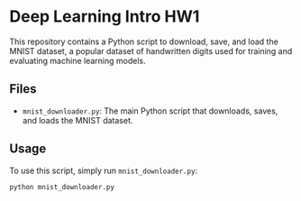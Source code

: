 # Deep Learning Intro HW1

This repository contains a Python script to download, save, and load the MNIST dataset, a popular dataset of handwritten digits used for training and evaluating machine learning models.

## Files

- `mnist_downloader.py`: The main Python script that downloads, saves, and loads the MNIST dataset.

## Usage

To use this script, simply run `mnist_downloader.py`:

```bash
python mnist_downloader.py
